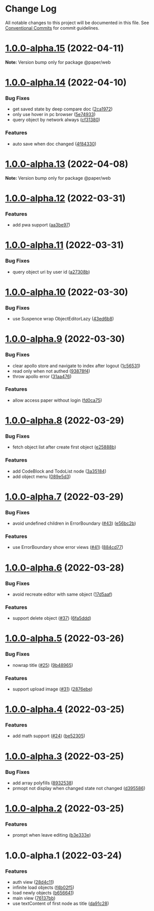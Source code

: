# Change Log

All notable changes to this project will be documented in this file.
See [Conventional Commits](https://conventionalcommits.org) for commit guidelines.

# [1.0.0-alpha.15](https://github.com/li-yechao/paper/compare/@paper/web@1.0.0-alpha.14...@paper/web@1.0.0-alpha.15) (2022-04-11)

**Note:** Version bump only for package @paper/web

# [1.0.0-alpha.14](https://github.com/li-yechao/paper/compare/@paper/web@1.0.0-alpha.13...@paper/web@1.0.0-alpha.14) (2022-04-10)

### Bug Fixes

- get saved state by deep compare doc ([2ca1972](https://github.com/li-yechao/paper/commit/2ca1972694e397f5331d0b1debcff74eaaaf9c27))
- only use hover in pc browser ([5e74933](https://github.com/li-yechao/paper/commit/5e74933a6bebb5073c57f5030bba3c47babd5291))
- query object by network always ([cf31380](https://github.com/li-yechao/paper/commit/cf3138058e184d266c589dbf42e267213e061616))

### Features

- auto save when doc changed ([4f84330](https://github.com/li-yechao/paper/commit/4f8433034c36d4031551fa153d01bf31df96e4a4))

# [1.0.0-alpha.13](https://github.com/li-yechao/paper/compare/@paper/web@1.0.0-alpha.12...@paper/web@1.0.0-alpha.13) (2022-04-08)

**Note:** Version bump only for package @paper/web

# [1.0.0-alpha.12](https://github.com/li-yechao/paper/compare/@paper/web@1.0.0-alpha.11...@paper/web@1.0.0-alpha.12) (2022-03-31)

### Features

- add pwa support ([aa3be97](https://github.com/li-yechao/paper/commit/aa3be971e99770c79e7473eda379252279fe1f1f))

# [1.0.0-alpha.11](https://github.com/li-yechao/paper/compare/@paper/web@1.0.0-alpha.10...@paper/web@1.0.0-alpha.11) (2022-03-31)

### Bug Fixes

- query object uri by user id ([a27308b](https://github.com/li-yechao/paper/commit/a27308b9ea873dd02c2f32fcbd31266a2ea56edb))

# [1.0.0-alpha.10](https://github.com/li-yechao/paper/compare/@paper/web@1.0.0-alpha.9...@paper/web@1.0.0-alpha.10) (2022-03-30)

### Bug Fixes

- use Suspence wrap ObjectEditorLazy ([43ed6b8](https://github.com/li-yechao/paper/commit/43ed6b83c242cf1959f0f8cf034cf29b3c165ba1))

# [1.0.0-alpha.9](https://github.com/li-yechao/paper/compare/@paper/web@1.0.0-alpha.8...@paper/web@1.0.0-alpha.9) (2022-03-30)

### Bug Fixes

- clear apollo store and navigate to index after logout ([1c56531](https://github.com/li-yechao/paper/commit/1c56531302bffba2c8680a1fb7fa29f6e607eee5))
- read only when not authed ([93878f4](https://github.com/li-yechao/paper/commit/93878f4292feedf1c673c74610d6a217d7fcde98))
- throw apollo error ([31aa476](https://github.com/li-yechao/paper/commit/31aa476b3fae74639174371191ca8c6fad269fde))

### Features

- allow access paper without login ([fd0ca75](https://github.com/li-yechao/paper/commit/fd0ca750a1291adab6c226f2bb90f08509b1a5cd))

# [1.0.0-alpha.8](https://github.com/li-yechao/paper/compare/@paper/web@1.0.0-alpha.7...@paper/web@1.0.0-alpha.8) (2022-03-29)

### Bug Fixes

- fetch object list after create first object ([e25888b](https://github.com/li-yechao/paper/commit/e25888b7bc249541fb6061dff644e167c8905468))

### Features

- add CodeBlock and TodoList node ([3a35184](https://github.com/li-yechao/paper/commit/3a3518415b5709046c6f22413e05448f8c6c1ec2))
- add object menu ([089e5d3](https://github.com/li-yechao/paper/commit/089e5d3d09e87c23efacab9c4c04440d813a43ac))

# [1.0.0-alpha.7](https://github.com/li-yechao/paper/compare/@paper/web@1.0.0-alpha.6...@paper/web@1.0.0-alpha.7) (2022-03-29)

### Bug Fixes

- avoid undefined children in ErrorBoundary ([#43](https://github.com/li-yechao/paper/issues/43)) ([e56bc2b](https://github.com/li-yechao/paper/commit/e56bc2b9646302f063b54b772f189fe026b9d756))

### Features

- use ErrorBoundary show error views ([#41](https://github.com/li-yechao/paper/issues/41)) ([884cd77](https://github.com/li-yechao/paper/commit/884cd772e749de533378fb70ce15d8715447c119))

# [1.0.0-alpha.6](https://github.com/li-yechao/paper/compare/@paper/web@1.0.0-alpha.5...@paper/web@1.0.0-alpha.6) (2022-03-28)

### Bug Fixes

- avoid recreate editor with same object ([17d5aaf](https://github.com/li-yechao/paper/commit/17d5aaf925022e5228f7d1083ac4d52015e12979))

### Features

- support delete object ([#37](https://github.com/li-yechao/paper/issues/37)) ([6fa5ddd](https://github.com/li-yechao/paper/commit/6fa5ddd96ac8c470f9e566f4c2c8ddd0712da2c7))

# [1.0.0-alpha.5](https://github.com/li-yechao/paper/compare/@paper/web@1.0.0-alpha.4...@paper/web@1.0.0-alpha.5) (2022-03-26)

### Bug Fixes

- nowrap title ([#25](https://github.com/li-yechao/paper/issues/25)) ([9b48965](https://github.com/li-yechao/paper/commit/9b489650ae474ab70af9847259fda6cfe570d031))

### Features

- support upload image ([#31](https://github.com/li-yechao/paper/issues/31)) ([2876ebe](https://github.com/li-yechao/paper/commit/2876ebe5510dc4bd7fc99b6e839726770e2a4b4e))

# [1.0.0-alpha.4](https://github.com/li-yechao/paper/compare/@paper/web@1.0.0-alpha.3...@paper/web@1.0.0-alpha.4) (2022-03-25)

### Features

- add math support ([#24](https://github.com/li-yechao/paper/issues/24)) ([be52305](https://github.com/li-yechao/paper/commit/be5230550f28b4aa7de4320e209a0ba208e10cab))

# [1.0.0-alpha.3](https://github.com/li-yechao/paper/compare/@paper/web@1.0.0-alpha.2...@paper/web@1.0.0-alpha.3) (2022-03-25)

### Bug Fixes

- add array polyfills ([8932538](https://github.com/li-yechao/paper/commit/89325384eb2b0d3f2467558f5dfdf227e1e274fb))
- prmopt not display when changed state not changed ([d395586](https://github.com/li-yechao/paper/commit/d39558683bec4d2289280652d80c618762d3ee11))

# [1.0.0-alpha.2](https://github.com/li-yechao/paper/compare/@paper/web@1.0.0-alpha.1...@paper/web@1.0.0-alpha.2) (2022-03-25)

### Features

- prompt when leave editing ([b3e333e](https://github.com/li-yechao/paper/commit/b3e333e514e8b4b5ad483f978ee24bb5e7cb3a98))

# 1.0.0-alpha.1 (2022-03-24)

### Features

- auth view ([28d4c11](https://github.com/li-yechao/paper/commit/28d4c117a4aca548fa2cb9a2cafcd5100fc8a4ec))
- infinite load objects ([f4b02f5](https://github.com/li-yechao/paper/commit/f4b02f560f906d8f76cd468db8a409333ec6dfaa))
- load newly objects ([b656641](https://github.com/li-yechao/paper/commit/b6566416983c2c416b12d216e33031f96033a0cd))
- main view ([76137bb](https://github.com/li-yechao/paper/commit/76137bbf087f1986332fc3577040bf1f8167c154))
- use textContent of first node as title ([da91c28](https://github.com/li-yechao/paper/commit/da91c28b0b95bf544f47a2d10a41af8a5971b18c))
